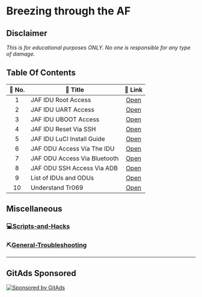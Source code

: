 # Breezing through the AF

## Disclaimer

*This is for educational purposes ONLY. No one is responsible for any type of damage.*

## Table Of Contents

| 🔢 No. | 📄 Title                     |                         🔗 Link                         |
| :----: | ---------------------------- | :-----------------------------------------------------: |
|   1    | JAF IDU Root Access          |       [Open](instructions/JAF-IDU-Root-Access.md)       |
|   2    | JAF IDU UART Access          |       [Open](instructions/JAF-IDU-UART-Access.md)       |
|   3    | JAF IDU UBOOT Access         |      [Open](instructions/JAF-IDU-UBOOT-Access.md)       |
|   4    | JAF IDU Reset Via SSH        |      [Open](instructions/JAF-IDU-Reset-Via-SSH.md)      |
|   5    | JAF IDU LuCI Install Guide   |   [Open](instructions/JAF-IDU-LuCI-Install-Guide.md)    |
|   6    | JAF ODU Access Via The IDU   |   [Open](instructions/JAF-ODU-Access-Via-The-IDU.md)    |
|   7    | JAF ODU Access Via Bluetooth |         [Open](instructions/JAF-ODU-Access-Via-Bluetooth.md)         |
|   8    | JAF ODU SSH Access Via ADB   |   [Open](instructions/JAF-ODU-SSH-Access-Via-ADB.md)    |
|   9    | List of IDUs and ODUs        |     [Open](instructions/List-OF-IDU's-and-ODU's.md)     |
|   10   | Understand Tr069             | [Open](instructions/Understanding-Workings-Of-TR069.md) |

## Miscellaneous
### 💻[Scripts-and-Hacks](Scripts-and-Hacks.md) 

### ⛏️[General-Troubleshooting](General-Troubleshooting.md)




---
## GitAds Sponsored
[![Sponsored by GitAds](https://gitads.dev/v1/ad-serve?source=jfc-group/af-customisation@github)](https://gitads.dev/v1/ad-track?source=jfc-group/af-customisation@github)
